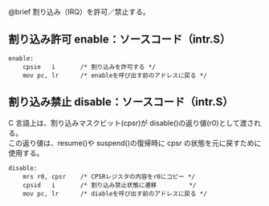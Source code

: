 @brief 割り込み（IRQ）を許可／禁止する。

## 割り込み許可 enable：ソースコード（intr.S）

```
enable:
	cpsie	i		/* 割り込みを許可する */
	mov	pc, lr		/* enableを呼び出す前のアドレスに戻る */
```

## 割り込み禁止 disable：ソースコード（intr.S）

C 言語上は、割り込みマスクビット(cpsr)が disable()の返り値(r0)として渡される。<br>
この返り値は、resume()や suspend()の復帰時に cpsr の状態を元に戻すために使用する。

```
disable:
	mrs	r0, cpsr    /* CPSRレジスタの内容をr0にコピー */
	cpsid	i       /* 割り込み禁止状態に遷移         */
	mov	pc, lr		/* diableを呼び出す前のアドレスに戻る */
```
